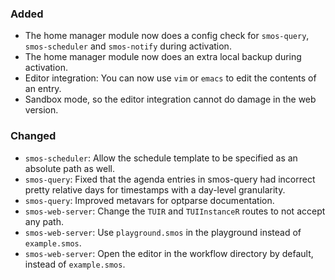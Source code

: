 ### Added 

* The home manager module now does a config check for `smos-query`, `smos-scheduler` and `smos-notify` during activation.
* The home manager module now does an extra local backup during activation.
* Editor integration: You can now use `vim` or `emacs` to edit the contents of an entry.
* Sandbox mode, so the editor integration cannot do damage in the web version.

### Changed

* `smos-scheduler`: Allow the schedule template to be specified as an absolute path as well.
* `smos-query`: Fixed that the agenda entries in smos-query had incorrect
  pretty relative days for timestamps with a day-level granularity.
* `smos-query`: Improved metavars for optparse documentation.
* `smos-web-server`: Change the `TUIR` and `TUIInstanceR` routes to not accept any path.
* `smos-web-server`: Use `playground.smos` in the playground instead of `example.smos`.
* `smos-web-server`: Open the editor in the workflow directory by default, instead of `example.smos`.
